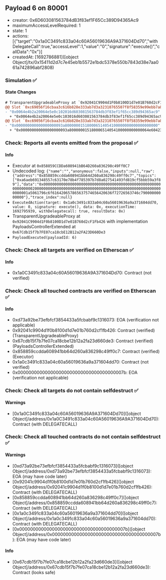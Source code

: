 ## Payload 6 on 80001

- creator: 0x6D603081563784dB3f83ef1F65Cc389D94365Ac9
- maximumAccessLevelRequired: 1
- state: 1
- actions: [{"target":"0x1a0C3491c833a04c60A56019636A9A371604Dd70","withDelegateCall":true,"accessLevel":1,"value":"0","signature":"execute()","callData":"0x"}]
- createdAt: [1692786881]([object Object]/tx/0x15411d2d7c7e45eb1b5572e1bdc5378e550b7843d38e7aa061a742896abf2808)

### Simulation :white_check_mark:

#### State Changes

```diff
# TransparentUpgradeableProxy at `0x92041C9904d1F0b8100D1d7e01B760d2cF1Fb426` with implementation PayloadsControllerExtended at `0x67Cdb15f7b7FE07ca18cbE12B12a2FA23D660De3`
@@ Slot `0xc69056f16cbaa3c616b828e333ab7d3a32310765507f8f58359e99ebb7a885f3` @@
- "0x0064e4b2a20064e5e0c102016d603081563784db3f83ef1f65cc389d94365ac9"
  + "0x0064e4b2a20064e5e0c103016d603081563784db3f83ef1f65cc389d94365ac9"
@@ Slot `0xc69056f16cbaa3c616b828e333ab7d3a32310765507f8f58359e99ebb7a885f4` @@
- "0x000000000000000000093a800000015180006514054100000000000000000000"
  + "0x000000000000000000093a800000015180006514054100000000000064e60423"
```
### Check: Reports all events emitted from the proposal :white_check_mark:

#### Info

- Executor at `0x858859CCDDa608941bB64D260a836298c49Ff0C7`
- Undecoded log: `{"name":"","anonymous":false,"inputs":null,"raw":{"address":"0x858859ccdda608941bb64d260a836298c49ff0c7","topics":["0xa6aeb691348557c63170e78b4f785397b7d8a027541493fd819cf5bbb59a3f89"],"data":"0x0000000000000000000000000000000000000000000000000000000000000020000000000000000000000000000000000000000000000000000000000000001a5061796c6f616420657865637574656420636f72726563746c79000000000000"},"trace_index":null}`
- `ExecutedAction(target: 0x1a0c3491c833a04c60a56019636a9a371604dd70, value: 0, signature: execute(), data: 0x, executionTime: 1692795939, withDelegatecall: true, resultData: 0x)`
- TransparentUpgradeableProxy at `0x92041C9904d1F0b8100D1d7e01B760d2cF1Fb426` with implementation PayloadsControllerExtended at `0x67Cdb15f7b7FE07ca18cbE12B12a2FA23D660De3`
- `PayloadExecuted(payloadId: 6)`

### Check: Check all targets are verified on Etherscan :white_check_mark:

#### Info

- 0x1a0C3491c833a04c60A56019636A9A371604Dd70: Contract (not verified)

### Check: Check all touched contracts are verified on Etherscan :white_check_mark:

#### Info

- 0xd73a92be73efbfcf3854433a5fcbabf9c1316073: EOA (verification not applicable)
- 0x92041c9904d1f0b8100d1d7e01b760d2cf1fb426: Contract (verified) (TransparentUpgradeableProxy)
- 0x67cdb15f7b7fe07ca18cbe12b12a2fa23d660de3: Contract (verified) (PayloadsControllerExtended)
- 0x858859ccdda608941bb64d260a836298c49ff0c7: Contract (verified) (Executor)
- 0x1a0c3491c833a04c60a56019636a9a371604dd70: Contract (not verified)
- 0x000000000000000000000000000000000000007b: EOA (verification not applicable)

### Check: Check all targets do not contain selfdestruct :white_check_mark:

#### Warnings

- [0x1a0C3491c833a04c60A56019636A9A371604Dd70]([object Object]/address/0x1a0C3491c833a04c60A56019636A9A371604Dd70): Contract (with DELEGATECALL)

### Check: Check all touched contracts do not contain selfdestruct :white_check_mark:

#### Warnings

- [0xd73a92be73efbfcf3854433a5fcbabf9c1316073]([object Object]/address/0xd73a92be73efbfcf3854433a5fcbabf9c1316073): EOA (may have code later)
- [0x92041c9904d1f0b8100d1d7e01b760d2cf1fb426]([object Object]/address/0x92041c9904d1f0b8100d1d7e01b760d2cf1fb426): Contract (with DELEGATECALL)
- [0x858859ccdda608941bb64d260a836298c49ff0c7]([object Object]/address/0x858859ccdda608941bb64d260a836298c49ff0c7): Contract (with DELEGATECALL)
- [0x1a0c3491c833a04c60a56019636a9a371604dd70]([object Object]/address/0x1a0c3491c833a04c60a56019636a9a371604dd70): Contract (with DELEGATECALL)
- [0x000000000000000000000000000000000000007b]([object Object]/address/0x000000000000000000000000000000000000007b): EOA (may have code later)

#### Info

- [0x67cdb15f7b7fe07ca18cbe12b12a2fa23d660de3]([object Object]/address/0x67cdb15f7b7fe07ca18cbe12b12a2fa23d660de3): Contract (looks safe)

